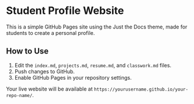 
# Student Profile Website

This is a simple GitHub Pages site using the Just the Docs theme, made for students to create a personal profile.

## How to Use
1. Edit the `index.md`, `projects.md`, `resume.md`, and `classwork.md` files.
2. Push changes to GitHub.
3. Enable GitHub Pages in your repository settings.

Your live website will be available at `https://yourusername.github.io/your-repo-name/`.
